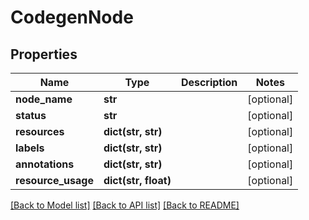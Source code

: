 # CodegenNode

## Properties
Name | Type | Description | Notes
------------ | ------------- | ------------- | -------------
**node_name** | **str** |  | [optional] 
**status** | **str** |  | [optional] 
**resources** | **dict(str, str)** |  | [optional] 
**labels** | **dict(str, str)** |  | [optional] 
**annotations** | **dict(str, str)** |  | [optional] 
**resource_usage** | **dict(str, float)** |  | [optional] 

[[Back to Model list]](../README.md#documentation-for-models) [[Back to API list]](../README.md#documentation-for-api-endpoints) [[Back to README]](../README.md)


